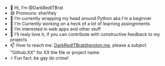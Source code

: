 - 👋 Hi, I’m @DarkRedITBrat
- 😄 Pronouns: she/they
- 🌱 I’m currently wrapping my head around Python aka I'm a beginner
- 🔨 I'm Currently working on a heck of a lot of learning assingnments
- 👀 I’m interested in web apps and other stuff
- 💌 I'll realy love it, if you can contribute with constructive feedback to my projects
- 📫 How to reach me: DarkRedITBrat@proton.me, please a subject "Github:XX" for XX the file or project name.
- ⚡ Fun fact: be gay do crime!

<!---
DarkRedITBrat/DarkRedITBrat is a ✨ special ✨ repository because its `README.md` (this file) appears on your GitHub profile.
You can click the Preview link to take a look at your changes.
💞️ I’m looking to collaborate on [tba]
--->
